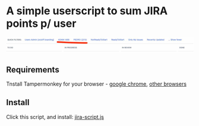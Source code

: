 # A simple userscript to sum JIRA points p/ user


<p align="center">
  <img src="https://github.com/mariogarridopt/jira-score-points-script/blob/master/screenshot_demo.jpg?raw=true" />
</p>


## Requirements

Tnstall Tampermonkey for your browser - [google chrome](https://chrome.google.com/webstore/detail/tampermonkey/dhdgffkkebhmkfjojejmpbldmpobfkfo?hl=en), [other browsers](https://www.tampermonkey.net/?ext=dhdg&browser=chrome)


## Install

Click this script, and install: [jira-script.js](https://github.com/mariogarridopt/jira-score-points-script/raw/master/jira.user.js)

